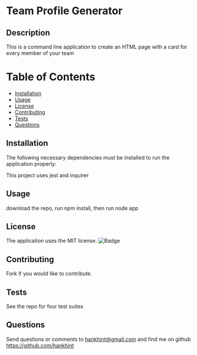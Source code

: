 
# Team Profile Generator

## Description
This is a command line application to create an HTML page with a card for every member of your team

# Table of Contents 
* [Installation](#installation)
* [Usage](#usage)
* [License](#license)
* [Contributing](#contributing)
* [Tests](#tests)
* [Questions](#questions)

## Installation
The following necessary dependencies must be installed to run the application properly:

This project uses jest and inquirer

## Usage
download the repo, run npm install, then run node app


## License
The application uses the MIT license.
![Badge](https://img.shields.io/badge/License-MIT-blue.svg)
  

## Contributing
Fork if you would like to contribute.

## Tests
See the repo for four test suites

## Questions
Send questions or comments to hankhint@gmail.com and find me on github https://github.com/hankhint
